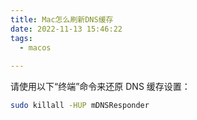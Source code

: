 ```yaml
---
title: Mac怎么刷新DNS缓存
date: 2022-11-13 15:46:22
tags:
  - macos 
 
---
```



请使用以下“终端”命令来还原 DNS 缓存设置：

```bash
sudo killall -HUP mDNSResponder
```

